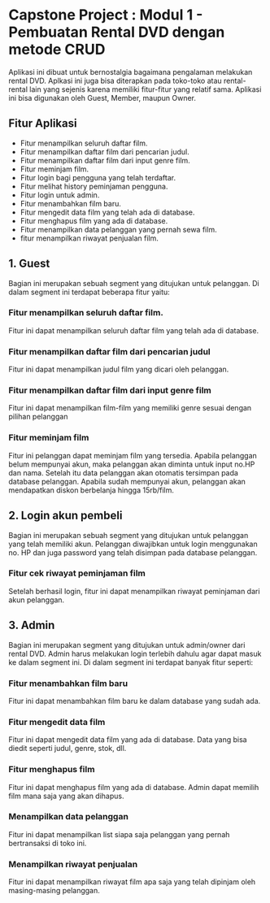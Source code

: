 # Capstone Project : Modul 1 - Pembuatan Rental DVD dengan metode CRUD
Aplikasi ini dibuat untuk bernostalgia bagaimana pengalaman melakukan rental DVD.
Aplkasi ini juga bisa diterapkan pada toko-toko atau rental-rental lain yang sejenis karena memiliki fitur-fitur yang relatif sama.
Aplikasi ini bisa digunakan oleh Guest, Member, maupun Owner.

## Fitur Aplikasi
- Fitur menampilkan seluruh daftar film.
- Fitur menampilkan daftar film dari pencarian judul.
- Fitur menampilkan daftar film dari input genre film.
- Fitur meminjam film.
- Fitur login bagi pengguna yang telah terdaftar.
- Fitur melihat history peminjaman pengguna.
- Fitur login untuk admin.
- Fitur menambahkan film baru.
- Fitur mengedit data film yang telah ada di database.
- Fitur menghapus film yang ada di database.
- Fitur menampilkan data pelanggan yang pernah sewa film.
- fitur menampilkan riwayat penjualan film.

## 1. Guest
Bagian ini merupakan sebuah segment yang ditujukan untuk pelanggan. Di dalam segment ini terdapat beberapa fitur yaitu:

### Fitur menampilkan seluruh daftar film.
Fitur ini dapat menampilkan seluruh daftar film yang telah ada di database.

### Fitur menampilkan daftar film dari pencarian judul
Fitur ini dapat menampilkan judul film yang dicari oleh pelanggan.

### Fitur menampilkan daftar film dari input genre film
Fitur ini dapat menampilkan film-film yang memiliki genre sesuai dengan pilihan pelanggan

### Fitur meminjam film
Fitur ini pelanggan dapat meminjam film yang tersedia. Apabila pelanggan belum mempunyai akun, maka pelanggan akan diminta untuk input no.HP dan nama. Setelah itu data pelanggan akan otomatis tersimpan pada database pelanggan. Apabila sudah mempunyai akun, pelanggan akan mendapatkan diskon berbelanja hingga 15rb/film.

## 2. Login akun pembeli
Bagian ini merupakan sebuah segment yang ditujukan untuk pelanggan yang telah memiliki akun. Pelanggan diwajibkan untuk login menggunakan no. HP dan juga password yang telah disimpan pada database pelanggan.

### Fitur cek riwayat peminjaman film
Setelah berhasil login, fitur ini dapat menampilkan riwayat peminjaman dari akun pelanggan.

## 3. Admin
Bagian ini merupakan segment yang ditujukan untuk admin/owner dari rental DVD. Admin harus melakukan login terlebih dahulu agar dapat masuk ke dalam segment ini. Di dalam segment ini terdapat banyak fitur seperti:

### Fitur menambahkan film baru
Fitur ini dapat menambahkan film baru ke dalam database yang sudah ada.

### Fitur mengedit data film
Fitur ini dapat mengedit data film yang ada di database. Data yang bisa diedit seperti judul, genre, stok, dll.

### Fitur menghapus film
Fitur ini dapat menghapus film yang ada di database. Admin dapat memilih film mana saja yang akan dihapus.

### Menampilkan data pelanggan
Fitur ini dapat menampilkan list siapa saja pelanggan yang pernah bertransaksi di toko ini.

### Menampilkan riwayat penjualan
Fitur ini dapat menampilkan riwayat film apa saja yang telah dipinjam oleh masing-masing pelanggan.

